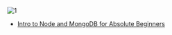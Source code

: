 ![1](http://www.valuecoders.com/blog/wp-content/uploads/2016/10/node-features.jpg)

* [Intro to Node and MongoDB for Absolute Beginners](http://node.university/p/node-npm-and-mongodb-foundation)
